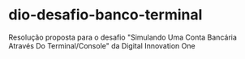 # dio-desafio-banco-terminal
Resolução proposta para o desafio "Simulando Uma Conta Bancária Através Do Terminal/Console" da Digital Innovation One
